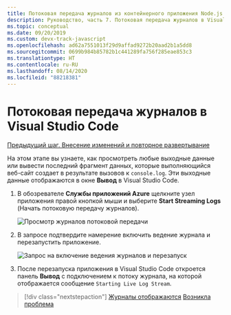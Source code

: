 ```yaml
---
title: Потоковая передача журналов из контейнерного приложения Node.js с помощью Visual Studio Code
description: Руководство, часть 7. Потоковая передача журналов в Visual Studio Code
ms.topic: conceptual
ms.date: 09/20/2019
ms.custom: devx-track-javascript
ms.openlocfilehash: ad62a7551013f29d9affad9272b20aad2b1a5dd8
ms.sourcegitcommit: 0699b984b85782b1c441289fa756f285eae853c3
ms.translationtype: HT
ms.contentlocale: ru-RU
ms.lasthandoff: 08/14/2020
ms.locfileid: "88218381"
---
```

# <a name="stream-logs-into-visual-studio-code"></a>Потоковая передача журналов в Visual Studio Code

[Предыдущий шаг. Внесение изменений и повторное развертывание](tutorial-vscode-docker-node-06.md)

На этом этапе вы узнаете, как просмотреть любые выходные данные или вывести последний фрагмент данных, которые выполняющийся веб-сайт создает в результате вызовов к `console.log`. Эти выходные данные отображаются в окне **Вывод** в Visual Studio Code.

1. В обозревателе **Службы приложений Azure** щелкните узел приложения правой кнопкой мыши и выберите **Start Streaming Logs** (Начать потоковую передачу журналов).

    ![Просмотр журналов потоковой передачи](media/deploy-containers/stream-logs-command.png)

1. В запросе подтвердите намерение включить ведение журнала и перезапустить приложение.

    ![Запрос на включение ведения журналов и перезапуск](media/deploy-azure/enable-restart.png)

1. После перезапуска приложения в Visual Studio Code откроется панель **Вывод** с подключением к потоку журнала, на которой отображается сообщение `Starting Live Log Stream`.

> [!div class="nextstepaction"]
> [Журналы отображаются](tutorial-vscode-docker-node-08.md) [Возникла проблема](https://www.research.net/r/PWZWZ52?tutorial=node-deployment-docker-extension&step=tailing-logs)
